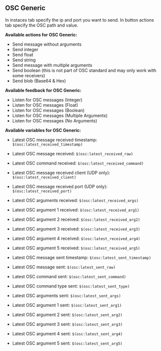 ## OSC Generic

In instaces tab specify the ip and port you want to send. In button actions tab specify the OSC path and value.

**Available actions for OSC Generic:**

- Send message without arguments
- Send integer
- Send float
- Send string
- Send message with multiple arguments
- Send boolean (this is not part of OSC standard and may only work with some receivers)
- Send blob (Base64 & Hex)

**Available feedback for OSC Generic:**

- Listen for OSC messages (Integer)
- Listen for OSC messages (Float)
- Listen for OSC messages (Boolean)
- Listen for OSC messages (Multiple Arguments)
- Listen for OSC messages (No Arguments)

**Available variables for OSC Generic:**
- Latest OSC message received timestamp: `$(osc:latest_received_timestamp)`
- Latest OSC message received: `$(osc:latest_received_raw)`
- Latest OSC command received: `$(osc:latest_received_command)`
- Latest OSC message received client (UDP only): `$(osc:latest_received_client)`
- Latest OSC message received port (UDP only): `$(osc:latest_received_port)`
- Latest OSC arguments received: `$(osc:latest_received_args)`
- Latest OSC argument 1 received: `$(osc:latest_received_arg1)`
- Latest OSC argument 2 received: `$(osc:latest_received_arg2)`
- Latest OSC argument 3 received: `$(osc:latest_received_arg3)`
- Latest OSC argument 4 received: `$(osc:latest_received_arg4)`
- Latest OSC argument 5 received: `$(osc:latest_received_arg5)`

- Latest OSC message sent timestamp: `$(osc:latest_sent_timestamp)`
- Latest OSC message sent: `$(osc:latest_sent_raw)`
- Latest OSC command sent: `$(osc:latest_sent_command)`
- Latest OSC command type sent: `$(osc:latest_sent_type)`
- Latest OSC arguments sent: `$(osc:latest_sent_args)`
- Latest OSC argument 1 sent: `$(osc:latest_sent_arg1)`
- Latest OSC argument 2 sent: `$(osc:latest_sent_arg2)`
- Latest OSC argument 3 sent: `$(osc:latest_sent_arg3)`
- Latest OSC argument 4 sent: `$(osc:latest_sent_arg4)`
- Latest OSC argument 5 sent: `$(osc:latest_sent_arg5)`